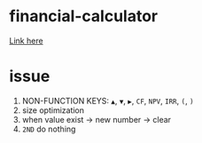 # financial-calculator

[Link here](https://hoyongj.github.io/financial-calculator)


# issue

1. NON-FUNCTION KEYS: `▲`, `▼`, `▶`, `CF`, `NPV`, `IRR`, `(`, `)`
2. size optimization
3. when value exist -> new number -> clear
4. `2ND` do nothing